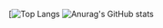 [![Top Langs](https://github-readme-stats.vercel.app/api/top-langs/?username=ah682&show_icons=true&theme=synthwave&count_private=true&card_width=445&langs_count=5)
![Anurag's GitHub stats](https://github-readme-stats.vercel.app/api?username=ah682&show_icons=true&theme=synthwave&hide_rank=true&count_private=true)
